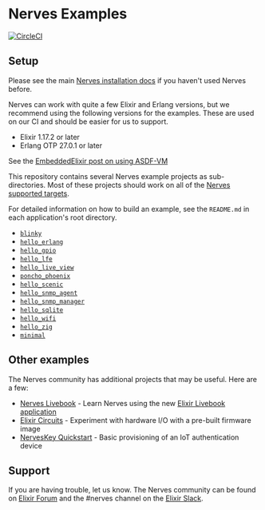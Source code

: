 # Nerves Examples

[![CircleCI](https://circleci.com/gh/nerves-project/nerves_examples.svg?style=svg)](https://circleci.com/gh/nerves-project/nerves_examples)

## Setup

Please see the main [Nerves installation
docs](https://hexdocs.pm/nerves/installation.html) if you haven't used Nerves
before.

Nerves can work with quite a few Elixir and Erlang versions, but we recommend
using the following versions for the examples. These are used on our CI and
should be easier for us to support.

* Elixir 1.17.2 or later
* Erlang OTP 27.0.1 or later

See the [EmbeddedElixir post on using
ASDF-VM](https://embedded-elixir.com/post/2017-05-23-using-asdf-vm/)

This repository contains several Nerves example projects as sub-directories.
Most of these projects should work on all of the [Nerves supported
targets](https://hexdocs.pm/nerves/targets.html).

For detailed information on how to build an example, see the `README.md` in each
application's root directory.

* [`blinky`](https://github.com/nerves-project/nerves-examples/blob/main/blinky/README.md)
* [`hello_erlang`](https://github.com/nerves-project/nerves-examples/blob/main/hello_erlang/README.md)
* [`hello_gpio`](https://github.com/nerves-project/nerves-examples/blob/main/hello_gpio/README.md)
* [`hello_lfe`](https://github.com/nerves-project/nerves-examples/blob/main/hello_lfe/README.md)
* [`hello_live_view`](https://github.com/nerves-project/nerves-examples/blob/main/hello_live_view/README.md)
* [`poncho_phoenix`](https://github.com/nerves-project/nerves-examples/blob/main/poncho_phoenix/README.md)
* [`hello_scenic`](https://github.com/nerves-project/nerves-examples/blob/main/hello_scenic/README.md)
* [`hello_snmp_agent`](https://github.com/nerves-project/nerves-examples/blob/main/hello_snmp_agent/README.md)
* [`hello_snmp_manager`](https://github.com/nerves-project/nerves-examples/blob/main/hello_snmp_manager/README.md)
* [`hello_sqlite`](https://github.com/nerves-project/nerves-examples/blob/main/hello_sqlite/README.md)
* [`hello_wifi`](https://github.com/nerves-project/nerves-examples/blob/main/hello_wifi/README.md)
* [`hello_zig`](https://github.com/nerves-project/nerves-examples/blob/main/hello_zig/README.md)
* [`minimal`](https://github.com/nerves-project/nerves-examples/blob/main/minimal/README.md)

## Other examples

The Nerves community has additional projects that may be useful. Here are a few:

* [Nerves Livebook](https://github.com/fhunleth/nerves_livebook) -
  Learn Nerves using the new [Elixir Livebook application](https://github.com/elixir-nx/livebook)
* [Elixir Circuits](https://github.com/elixir-circuits/circuits_quickstart) -
  Experiment with hardware I/O with a pre-built firmware image
* [NervesKey Quickstart](https://github.com/nerves-hub/nerves_key_quickstart) -
  Basic provisioning of an IoT authentication device

## Support

If you are having trouble, let us know. The Nerves community can be found on
[Elixir Forum](https://elixirforum.com/c/nerves-forum) and the #nerves channel
on the [Elixir Slack](https://elixir-slackin.herokuapp.com/).
